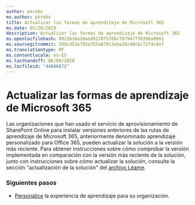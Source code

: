 ```yaml
---
author: pkrebs
ms.author: pkrebs
title: Actualizar las formas de aprendizaje de Microsoft 365
ms.date: 05/20/2019
description: Actualizar las formas de aprendizaje de Microsoft 365
ms.openlocfilehash: 8921616a18aed91787576bc7079477f8390a8901
ms.sourcegitcommit: 599cd52e795e355a870c3eba20c48cbc71f4cdef
ms.translationtype: MT
ms.contentlocale: es-ES
ms.lasthandoff: 06/09/2020
ms.locfileid: "44666872"
---
```

# <a name="update-microsoft-365-learning-pathways"></a>Actualizar las formas de aprendizaje de Microsoft 365

Las organizaciones que han usado el servicio de aprovisionamiento de SharePoint Online para instalar versiones anteriores de las rutas de aprendizaje de Microsoft 365, anteriormente denominado aprendizaje personalizado para Office 365, pueden actualizar la solución a la versión más reciente. Para obtener instrucciones sobre cómo comprobar la versión implementada en comparación con la versión más reciente de la solución, junto con instrucciones sobre cómo actualizar la solución, consulte la sección "actualización de la solución" del [archivo Léame](https://github.com/pnp/custom-learning-office-365/blob/master/README.md).   

### <a name="next-steps"></a>Siguientes pasos
- [Personalice](custom_overview.md) la experiencia de aprendizaje para su organización.

